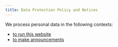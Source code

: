 ```yaml
---
title: Data Protection Policy and Notices
---
```


We process personal data in the following contexts:

* [to run this website](website)
* [to make announcements](announcements)
